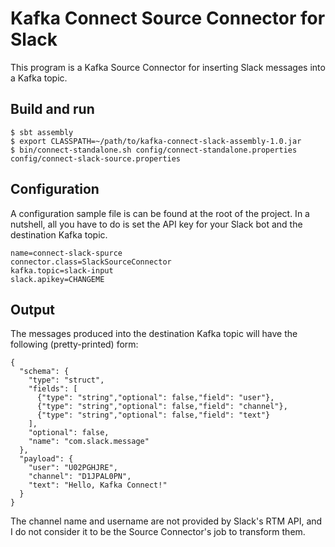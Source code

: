 # Kafka Connect Source Connector for Slack

This program is a Kafka Source Connector for inserting Slack messages into a Kafka topic.

## Build and run

```
$ sbt assembly
$ export CLASSPATH=~/path/to/kafka-connect-slack-assembly-1.0.jar
$ bin/connect-standalone.sh config/connect-standalone.properties config/connect-slack-source.properties
```

## Configuration

A configuration sample file is can be found at the root of the project. In a nutshell, all you have to do is set the API key for your Slack bot and the destination Kafka topic.

```
name=connect-slack-spurce
connector.class=SlackSourceConnector
kafka.topic=slack-input
slack.apikey=CHANGEME
```

## Output

The messages produced into the destination Kafka topic will have the following (pretty-printed) form:

```
{
  "schema": {
    "type": "struct",
    "fields": [
      {"type": "string","optional": false,"field": "user"},
      {"type": "string","optional": false,"field": "channel"},
      {"type": "string","optional": false,"field": "text"}
    ],
    "optional": false,
    "name": "com.slack.message"
  },
  "payload": {
    "user": "U02PGHJRE",
    "channel": "D1JPAL0PN",
    "text": "Hello, Kafka Connect!"
  }
}
```

The channel name and username are not provided by Slack's RTM API, and I do not consider it to be the Source Connector's job to transform them.
